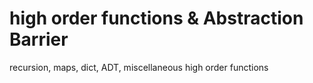 # high order functions & Abstraction Barrier
recursion, maps, dict, ADT, miscellaneous high order functions
